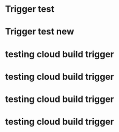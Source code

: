 # Trigger test
# Trigger test new
# testing cloud build trigger
# testing cloud build trigger
# testing cloud build trigger
# testing cloud build trigger
